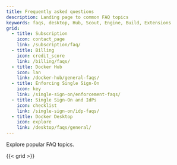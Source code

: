 ```yaml
---
title: Frequently asked questions
description: Landing page to common FAQ topics
keywords: faqs, desktop, Hub, Scout, Engine, Build, Extensions
grid:
  - title: Subscription
    icon: contact_page
    link: /subscription/faq/
  - title: Billing
    icon: credit_score
    link: /billing/faqs/
  - title: Docker Hub
    icon: lan
    link: /docker-hub/general-faqs/
  - title: Enforcing Single Sign-On
    icon: key
    link: /single-sign-on/enforcement-faqs/
  - title: Single Sign-On and IdPs
    icon: checklist
    link: /single-sign-on/idp-faqs/
  - title: Docker Desktop
    icon: explore
    link: /desktop/faqs/general/
---
```


Explore popular FAQ topics.

{{< grid >}}

